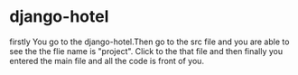 # django-hotel

firstly You go to the django-hotel.Then go to the src file and you are able to see the the flie name is "project". Click to the that file and then finally you entered the main file and all the code is front of you.
